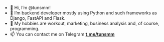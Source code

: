 - 👋 Hi, I’m @tunsmm!
- 🌱 I’m backend developer mostly using Python and such frameworks as Django, FastAPI and Flask.
- 👀 My hobbies are workout, marketing, business analysis and, of course, programming.
- 📫 You can contact me on Telegram **[t.me/tunsmm](t.me/tunsmm)**

<!---
tunsmm/tunsmm is a ✨ special ✨ repository because its `README.md` (this file) appears on your GitHub profile.
You can click the Preview link to take a look at your changes.
--->

